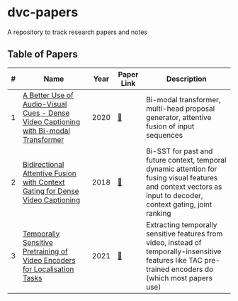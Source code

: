 # dvc-papers
A repository to track research papers and notes

## Table of Papers
| # | Name | Year | Paper Link | Description |
| --- | --- | --- | --- | --- |
| 1 | [A Better Use of Audio-Visual Cues - Dense Video Captioning with Bi-modal Transformer](A_Better_Use_of_Audio-Visual_Cues_Dense_Video_Captioning_with_Bi-modal_Transformer/README.md) | 2020 | [:link:](https://arxiv.org/abs/2005.08271) | Bi-modal transformer, multi-head proposal generator, attentive fusion of input sequences |
| 2 | [Bidirectional Attentive Fusion with Context Gating for Dense Video Captioning](Bidirectional_Attentive_Fusion_with_Context_Gating/README.md) | 2018 | [:link:](https://arxiv.org/abs/1804.00100) | Bi-SST for past and future context, temporal dynamic attention for fusing visual features and context vectors as input to decoder, context gating, joint ranking |
| 3 | [Temporally Sensitive Pretraining of Video Encoders for Localisation Tasks](Temporally_Sensitive_Pretraining_of_Video_Encoders_for_Localization_Tasks/README.md) | 2021 | [:link:](https://arxiv.org/abs/2011.11479) | Extracting temporally sensitive features from video, instead of temporally-insensitive features like TAC pre-trained encoders do (which most papers use) |
